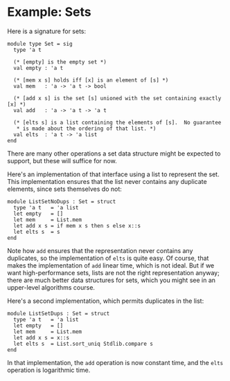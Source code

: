 # Example: Sets

Here is a signature for sets:
```
module type Set = sig
  type 'a t
  
  (* [empty] is the empty set *)
  val empty : 'a t
  
  (* [mem x s] holds iff [x] is an element of [s] *)
  val mem   : 'a -> 'a t -> bool
  
  (* [add x s] is the set [s] unioned with the set containing exactly [x] *)
  val add   : 'a -> 'a t -> 'a t
  
  (* [elts s] is a list containing the elements of [s].  No guarantee
   * is made about the ordering of that list. *)
  val elts  : 'a t -> 'a list
end
```
There are many other operations a set data structure might be expected to
support, but these will suffice for now.

Here's an implementation of that interface using a list to represent the
set. This implementation ensures that the list never contains any
duplicate elements, since sets themselves do not:
```
module ListSetNoDups : Set = struct
  type 'a t   = 'a list
  let empty   = []
  let mem     = List.mem
  let add x s = if mem x s then s else x::s
  let elts s  = s
end
```
Note how `add` ensures that the representation never contains any duplicates,
so the implementation of `elts` is quite easy.  Of course, that makes the
implementation of `add` linear time, which is not ideal.  But if we want
high-performance sets, lists are not the right representation anyway;
there are much better data structures for sets, which you might
see in an upper-level algorithms course.

Here's a second implementation, which permits duplicates in the list:
```
module ListSetDups : Set = struct
  type 'a t   = 'a list
  let empty   = []
  let mem     = List.mem
  let add x s = x::s
  let elts s  = List.sort_uniq Stdlib.compare s
end
```
In that implementation, the `add` operation is now constant time, and
the `elts` operation is logarithmic time.

